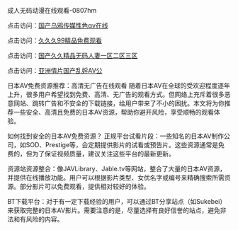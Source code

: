 成人无码动漫在线观看-0807hm

点击访问：<a href="https://heiliaoll4qsx.pages.dev">国产乌鸦传媒性色αv在线</a>

点击访问：<a href="https://heiliaoe8ajia.pages.dev">久久久99精品免费观看</a>

点击访问：<a href="https://heiliaozj3tjd.pages.dev">国产久久精品无码人妻一区二区三区</a>

点击访问：<a href="https://heiliaozj3tjd.pages.dev">亚洲情片国产乱婬AV公</a>

日本AV免费资源推荐：高清无广告在线观看
随着日本AV在全球的受欢迎程度逐年上升，很多用户希望找到免费、高清、无广告的观看方式。但网络上充斥着很多恶意网站、跳转广告和不安全的下载链接，给用户带来了不小的困扰。本文将为你推荐一些安全、高清且免费的日本AV资源，帮助你避开风险，享受顺畅的观看体验。

如何找到安全的日本AV免费资源？
正规平台试看片段：一些知名的日本AV制作公司，如SOD、Prestige等，会定期提供影片的试看或预告片。这些资源通常是免费的，但为了保证视频质量，建议关注这些平台的最新更新。

资源站资源整合：像JAVLibrary、Jable.tv等网站，整合了大量的日本AV资源，并提供在线播放功能。用户可以根据影片类型、女优名字或编号来精确搜索所需资源。部分影片可以免费观看，提供相对较好的体验。

BT下载平台：对于有一定下载经验的用户，可以通过BT分享站点（如Sukebei）来获取完整的日本AV影片。需要注意的是，尽量选择有良好信誉的站点，避免非法和有风险的内容。

<span style="display:none;">[Canonical link](https://github.com/july4562/55666 ）</span>
